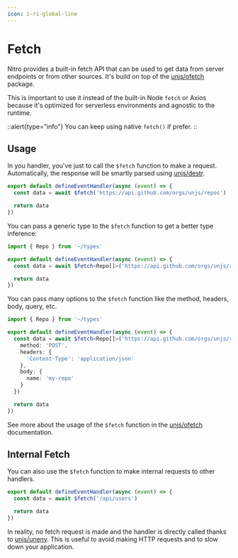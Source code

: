 ```yaml
---
icon: i-ri-global-line
---
```


# Fetch

Nitro provides a built-in fetch API that can be used to get data from server endpoints or from other sources. It's build on top of the [unjs/ofetch](https://ofetch.unjs.io) package.

This is important to use it instead of the built-in Node `fetch` or Axios because it's optimized for serverless environments and agnostic to the runtime.

::alert{type="info"}
You can keep using native `fetch()` if prefer.
::

## Usage

In you handler, you've just to call the `$fetch` function to make a request. Automatically, the response will be smartly parsed using [unjs/destr](https://destr.unjs.io).

```ts [Router Handler]
export default defineEventHandler(async (event) => {
  const data = await $fetch('https://api.github.com/orgs/unjs/repos')

  return data
})
```

You can pass a generic type to the `$fetch` function to get a better type inference:

```ts [Router Handler]
import { Repo } from '~/types'

export default defineEventHandler(async (event) => {
  const data = await $fetch<Repo[]>('https://api.github.com/orgs/unjs/repos')

  return data
})
```

You can pass many options to the `$fetch` function like the method, headers, body, query, etc.

```ts [Router Handler]
import { Repo } from '~/types'

export default defineEventHandler(async (event) => {
  const data = await $fetch<Repo[]>('https://api.github.com/orgs/unjs/repos', {
    method: 'POST',
    headers: {
      'Content-Type': 'application/json'
    },
    body: {
      name: 'my-repo'
    }
  })

  return data
})
```

See more about the usage of the `$fetch` function in the [unjs/ofetch](https://ofetch.unjs.io) documentation.

## Internal Fetch

You can also use the `$fetch` function to make internal requests to other handlers.

```ts [Router Handler]
export default defineEventHandler(async (event) => {
  const data = await $fetch('/api/users')

  return data
})
```

In reality, no fetch request is made and the handler is directly called thanks to [unjs/unenv](https://unenv.unjs.io). This is useful to avoid making HTTP requests and to slow down your application.

